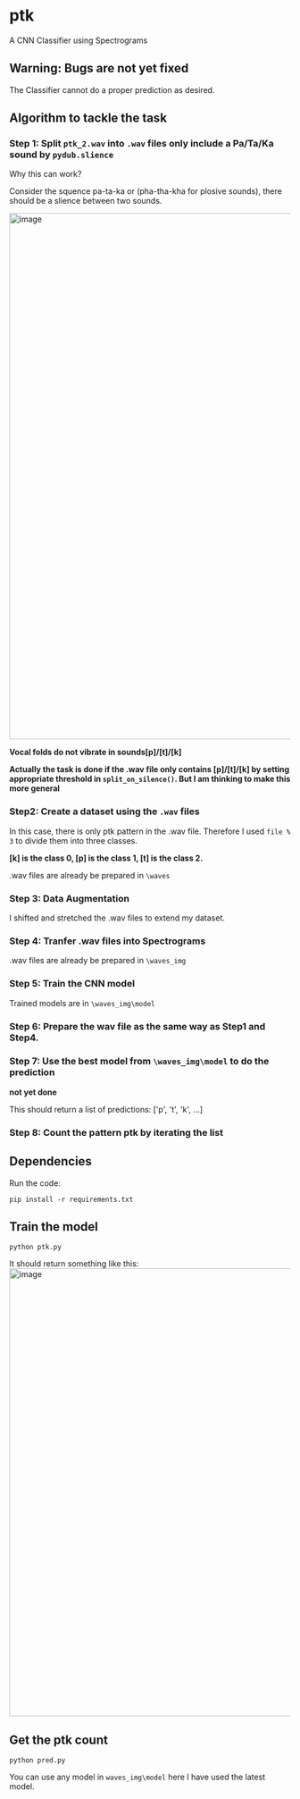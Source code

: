 # ptk
A CNN Classifier using Spectrograms

## Warning: Bugs are not yet fixed
The Classifier cannot do a proper prediction as desired.

## Algorithm to tackle the task
### Step 1: Split `ptk_2.wav` into `.wav` files only include a Pa/Ta/Ka sound by `pydub.slience`

Why this can work?

Consider the squence pa-ta-ka or (pha-tha-kha for plosive sounds), there should be a slience between two sounds.

<img width="942" alt="image" src="https://user-images.githubusercontent.com/112830629/188341304-3cd461ae-8cad-49e6-8733-f2a28f7f9802.png">


**Vocal folds do not vibrate in sounds[p]/[t]/[k]**

**Actually the task is done if the .wav file only contains [p]/[t]/[k] by setting appropriate threshold in `split_on_silence()`. But I am thinking to make this more general**

### Step2: Create a dataset using the `.wav` files
In this case, there is only ptk pattern in the .wav file. Therefore I used `file % 3` to divide them into three classes.

**[k] is the class 0, [p] is the class 1, [t] is the class 2.**

.wav files are already be prepared in `\waves` 

### Step 3: Data Augmentation
I shifted and stretched the .wav files to extend my dataset.

### Step 4: Tranfer .wav files into Spectrograms
.wav files are already be prepared in `\waves_img` 

### Step 5: Train the CNN model
Trained models are in `\waves_img\model`

### Step 6: Prepare the wav file as the same way as Step1 and Step4.

### Step 7: Use the best model from `\waves_img\model` to do the prediction 

**not yet done**

This should return a list of predictions: ['p', 't', 'k', ...] 

### Step 8: Count the pattern ptk by iterating the list

## Dependencies
Run the code:

```
pip install -r requirements.txt
```

## Train the model
```
python ptk.py
```
It should return something like this:
<img width="802" alt="image" src="https://user-images.githubusercontent.com/112830629/188346052-51da9083-2fe1-41e5-9756-3db5fdd5384b.png">


## Get the ptk count
```
python pred.py
```

You can use any model in `waves_img\model` here I have used the latest model.
